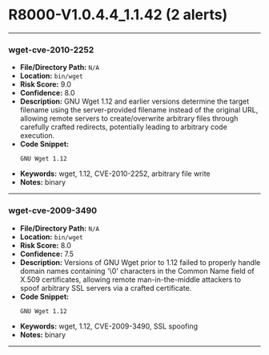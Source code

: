 # R8000-V1.0.4.4_1.1.42 (2 alerts)

---

### wget-cve-2010-2252

- **File/Directory Path:** `N/A`
- **Location:** `bin/wget`
- **Risk Score:** 9.0
- **Confidence:** 8.0
- **Description:** GNU Wget 1.12 and earlier versions determine the target filename using the server-provided filename instead of the original URL, allowing remote servers to create/overwrite arbitrary files through carefully crafted redirects, potentially leading to arbitrary code execution.
- **Code Snippet:**
  ```
  GNU Wget 1.12
  ```
- **Keywords:** wget, 1.12, CVE-2010-2252, arbitrary file write
- **Notes:** binary

---
### wget-cve-2009-3490

- **File/Directory Path:** `N/A`
- **Location:** `bin/wget`
- **Risk Score:** 8.0
- **Confidence:** 7.5
- **Description:** Versions of GNU Wget prior to 1.12 failed to properly handle domain names containing '\0' characters in the Common Name field of X.509 certificates, allowing remote man-in-the-middle attackers to spoof arbitrary SSL servers via a crafted certificate.
- **Code Snippet:**
  ```
  GNU Wget 1.12
  ```
- **Keywords:** wget, 1.12, CVE-2009-3490, SSL spoofing
- **Notes:** binary

---
